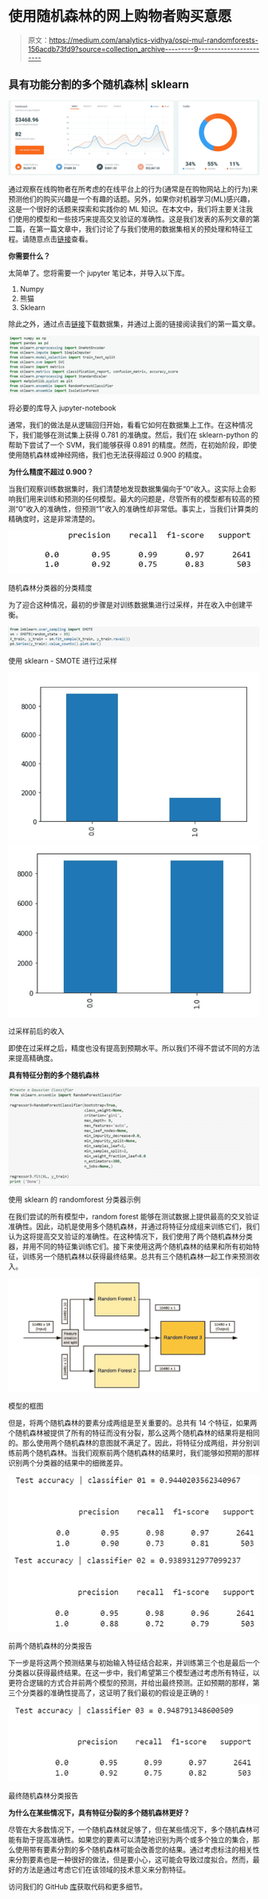 # 使用随机森林的网上购物者购买意愿

> 原文：<https://medium.com/analytics-vidhya/ospi-mul-randomforests-156acdb73fd9?source=collection_archive---------9----------------------->

## 具有功能分割的多个随机森林| sklearn

![](img/136427136bd987c68514b31342fe9835.png)

通过观察在线购物者在所考虑的在线平台上的行为(通常是在购物网站上的行为)来预测他们的购买兴趣是一个有趣的话题。另外，如果你对机器学习(ML)感兴趣，这是一个很好的话题来探索和实践你的 ML 知识。在本文中，我们将主要关注我们使用的模型和一些技巧来提高交叉验证的准确性。这是我们发表的系列文章的第二篇，在第一篇文章中，我们讨论了与我们使用的数据集相关的预处理和特征工程。请随意点击[链接](/@minikiraniamayadharmasiri/preprocessing-data-for-predicting-online-shoppers-purchasing-intention-ml-ba78186b7e85)查看。

**你需要什么？**

太简单了。您将需要一个 jupyter 笔记本，并导入以下库。

1.  Numpy
2.  熊猫
3.  Sklearn

除此之外，通过点击[链接](https://www.kaggle.com/roshansharma/online-shoppers-intention)下载数据集，并通过上面的链接阅读我们的第一篇文章。

![](img/d4bb81e8bd24ca55ac0398e9e9c3a572.png)

将必要的库导入 jupyter-notebook

通常，我们的做法是从逻辑回归开始，看看它如何在数据集上工作。在这种情况下，我们能够在测试集上获得 0.781 的准确度。然后，我们在 sklearn-python 的帮助下尝试了一个 SVM，我们能够获得 0.891 的精度。然而，在初始阶段，即使使用随机森林或神经网络，我们也无法获得超过 0.900 的精度。

**为什么精度不超过 0.900？**

当我们观察训练数据集时，我们清楚地发现数据集偏向于“0”收入。这实际上会影响我们用来训练和预测的任何模型。最大的问题是，尽管所有的模型都有较高的预测“0”收入的准确性，但预测“1”收入的准确性却非常低。事实上，当我们计算类的精确度时，这是非常清楚的。

![](img/91b456613a108fb3d6620c1a79c4988e.png)

随机森林分类器的分类精度

为了迎合这种情况，最初的步骤是对训练数据集进行过采样，并在收入中创建平衡。

![](img/80d9866fbf1c8d7b56d0fa148b5c3977.png)

使用 sklearn - SMOTE 进行过采样

![](img/b29602259191d02a84d7fdba1fa4636d.png)![](img/95faeb9018330ccb2ef6353f9be31417.png)

过采样前后的收入

即使在过采样之后，精度也没有提高到预期水平。所以我们不得不尝试不同的方法来提高精确度。

**具有特征分割的多个随机森林**

![](img/2d2af7e23117fc2cdefd0fe403b213de.png)

使用 sklearn 的 randomforest 分类器示例

在我们尝试的所有模型中，random forest 能够在测试数据上提供最高的交叉验证准确性。因此，动机是使用多个随机森林，并通过将特征分成组来训练它们，我们认为这将提高交叉验证的准确性。在这种情况下，我们使用了两个随机森林分类器，并用不同的特征集训练它们。接下来使用这两个随机森林的结果和所有初始特征，训练另一个随机森林以获得最终结果。总共有三个随机森林一起工作来预测收入。

![](img/36d8c8c3cb7e78a09bb15bc996cd98b6.png)

模型的框图

但是，将两个随机森林的要素分成两组是至关重要的。总共有 14 个特征，如果两个随机森林被提供了所有的特征而没有分裂，那么这两个随机森林的结果将是相同的。那么使用两个随机森林的意图就不满足了。因此，将特征分成两组，并分别训练前两个随机森林。当我们观察前两个随机森林的结果时，我们能够如预期的那样识别两个分类器的结果中的细微差异。

![](img/3ff28aa36c0a2a0b5155a0d84cfbb808.png)![](img/25f43715f49e67f13a227ec98ea736a4.png)

前两个随机森林的分类报告

下一步是将这两个预测结果与初始输入特征结合起来，并训练第三个也是最后一个分类器以获得最终结果。在这一步中，我们希望第三个模型通过考虑所有特征，以更符合逻辑的方式合并前两个模型的预测，并给出最终预测。正如预期的那样，第三个分类器的准确性提高了，这证明了我们最初的假设是正确的！

![](img/eae961c0af647b9a539a881b40e0ec3d.png)

最终随机森林分类报告

**为什么在某些情况下，具有特征分裂的多个随机森林更好？**

尽管在大多数情况下，一个随机森林就足够了，但在某些情况下，多个随机森林可能有助于提高准确性。如果您的要素可以清楚地识别为两个或多个独立的集合，那么使用带有要素分割的多个随机森林可能会改善您的结果。通过考虑标注的相关性来分割要素也是一种很好的做法，但是要小心，这可能会导致过度拟合。然而，最好的方法是通过考虑它们在该领域的技术意义来分割特征。

访问我们的 GitHub [库](https://github.com/Isuru-Dissanayake/OSPI-kaggle)获取代码和更多细节。